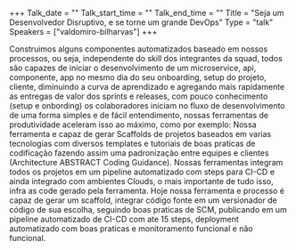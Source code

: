 +++
Talk_date = ""
Talk_start_time = ""
Talk_end_time = ""
Title = "Seja um Desenvolvedor Disruptivo, e se torne um grande DevOps"
Type = "talk"
Speakers = ["valdomiro-bilharvas"]
+++

Construimos alguns componentes automatizados baseado em nossos processos, ou seja, independente do skill dos integrantes da squad, todos são capazes de iniciar o desenvolvimento de um microservice, api, componente, app no mesmo dia do seu onboarding, setup do projeto, cliente, diminuindo a curva de aprendizado e agregando mais rapidamente as entregas de valor dos sprints e releases, com pouco conhecimento (setup e onbording) os colaboradores iniciam no fluxo de desenvolvimento de uma forma simples e de fácil entendimento, nossas ferramentas de produtividade aceleram isso ao máximo, como por exemplo: Nossa ferramenta e capaz de gerar Scaffolds de projetos baseados em varias tecnologias com diversos templates e tutoriais de boas praticas de codificação fazendo assim uma padronização entre equipes e clientes (Architecture ABSTRACT Coding Guidance). Nossas ferramentas integram todos os projetos em um pipeline automatizado com steps para CI-CD e ainda integrado com ambientes Clouds, o mais importante de tudo isso, infra as code gerado pela ferramenta. Hoje nossa ferramenta e processo é capaz de gerar um scaffold, integrar código fonte em um versionador de código de sua escolha, seguindo boas praticas de SCM, publicando em um pipeline automatizado de CI-CD com ate 15 steps, deployment automatizado com boas praticas e monitoramento funcional e não funcional.

